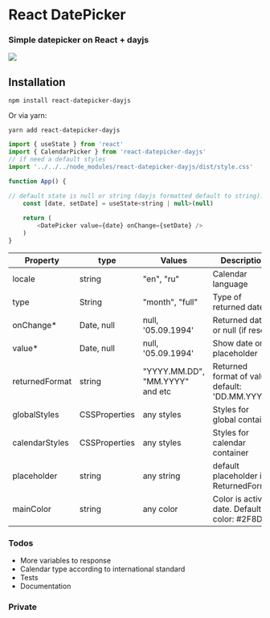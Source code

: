 # React DatePicker

### Simple datepicker on React + dayjs

![](https://i.ibb.co/Mp7JtZ7/tg-image-481559596.jpg)


## Installation
```
npm install react-datepicker-dayjs
```
Or via yarn:

```
yarn add react-datepicker-dayjs
```

```js
import { useState } from 'react'
import { CalendarPicker } from 'react-datepicker-dayjs'
// if need a default styles
import '../../../node_modules/react-datepicker-dayjs/dist/style.css'

function App() {

// default state is null or string (dayjs formatted default to string).
	const [date, setDate] = useState<string | null>(null)
	
	return (
		<DatePicker value={date} onChange={setDate} />
	)
}
```

Property                | type           | Values                          | Description                                                                                
------------------------|----------------|---------------------------------|--------------------------------------------------------------------------------------------
locale                  | string         | "en", "ru"                      | Calendar language                                                                          
type                    | String         | "month", "full"                 | Type of returned date                                                                      
onChange*               | Date, null     | null, '05.09.1994'              | Returned date or null (if reset)                       
value*                  | Date, null     | null, '05.09.1994'              | Show date or placeholder                                                               
returnedFormat          | string         | "YYYY.MM.DD", "MM.YYYY" and etc | Returned format of value, default: 'DD.MM.YYYY'
globalStyles            | CSSProperties  | any styles                      | Styles for global container                                                       
calendarStyles          | CSSProperties  | any styles                      | Styles for calendar container                                                                       
placeholder             | string         | any string                      | default placeholder it's ReturnedFormat                                                
mainColor               | string         | any color                       | Color is active date. Default color: #2F8DB3                                                 


### Todos

- More variables to response
- Calendar type according to international standard
- Tests
- Documentation

### Private